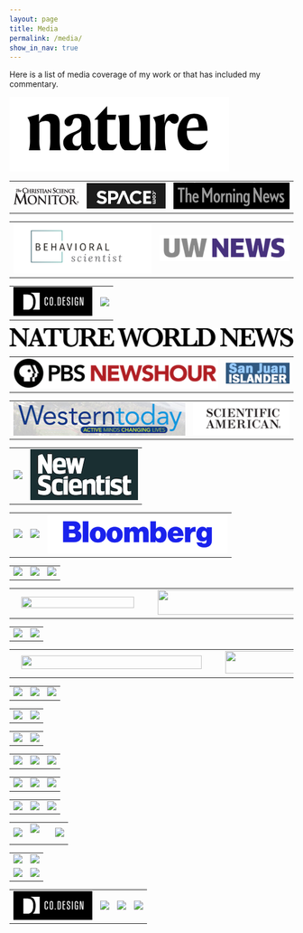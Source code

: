 ```yaml
---
layout: page
title: Media
permalink: /media/
show_in_nav: true
---
```


Here is a list of media coverage of my work or that has included my commentary.

<a href="https://www.nature.com/articles/d41586-020-01905-5">
<img src="/assets/media_logos/nature.png" /></a>

<table><tbody>
<tr>
<td>
<a href="https://www.csmonitor.com/Science/2020/0211/Why-the-sun-s-mysteries-could-soon-be-revealed">
<img src="/assets/media_logos/csm.png" /></a>
</td>
<td>
<a href="https://www.space.com/tess-exoplanet-mission-studying-stars-too.html">
<img src="/assets/media_logos/spacedotcom.png" /></a>
</td>
<td>
<a href="https://themorningnews.org/post/wednesday-headlines-million-vlogger-baby/">
<img src="/assets/media_logos/tmm.png" /></a>
</td>
</tr>
</tbody></table>


<table><tbody>
<tr>
<td>
<a href="https://behavioralscientist.org/who-asks-questions-and-what-it-tells-us/">
<img src="/assets/media_logos/behavioral_scientist.png" /></a>
</td>
<td>
<a href="http://www.washington.edu/news/2018/01/03/space-dust-not-aliens-two-uw-astronomers-assist-in-new-research-on-mysterious-star">
<img src="/assets/media_logos/uwnews.png" width="320"/></a>
</td></tr>
</tbody></table>



<table><tbody>
<tr>
<td>
<a href="http://www.fastcodesign.com/3063238/why-wont-apple-fix-the-iphones-one-huge-design-flaw"><img src="/assets/media_logos/fastcodesign.png" /></a>
</td>
<td>
<a href="https://www.geekwire.com/2018/alien-megastructure-forget-tabbys-star-kic8462852/"><img src="https://cdn.geekwire.com/wp-content/uploads/2015/02/GeekWire-logo.png" width="320" /></a>
</td></tr>
</tbody></table>

<a href="http://www.natureworldnews.com/articles/27651/20160829/flares-proxima-b-star-affect-planet-habitability.htm">
<img src="/assets/media_logos/nwnews.jpg"/></a>

<table> <tbody>
<tr>
<td>
<a href="http://www.pbs.org/newshour/rundown/earth-like-planet-orbits-suns-nearest-neighbor-every-11-days/">
<img src="/assets/media_logos/newshour.png"/>
</a></td>
<td>
<a href="http://sanjuanislander.com/news-articles/environment-science-whales/22699/earth-like-planet-discovered">
<img src="/assets/media_logos/sjilogo.png"/>
</a></td>
</tr>
</tbody></table>


<table> <tbody>
<tr>
<td> <a href="https://westerntoday.wwu.edu/features/western-researcher-on-team-examining-the-impact-of-parent-star-on-newly-discovered-planet">
<img src="/assets/media_logos/WesternTodayHeader.jpg" /></a></td>
<td>
<a href="http://www.scientificamerican.com/article/the-earth-next-door/">
<img src="/assets/media_logos/sciam.png"/>
</a></td>
</tr>
</tbody></table>


<table> <tbody>
<tr><td><a href="http://www.seattletimes.com/business/technology/watch-24-hours-of-king-county-metro-bus-service-in-6-minutes/"><img src="https://2.bp.blogspot.com/-5UzBplpOdX0/VqEjecl6u4I/AAAAAAAACXg/4OIA-5Xxp8U/s320/seattletimes.png" /></a></td>
<td>
<a href="https://www.newscientist.com/article/2102892-proxima-bs-star-could-be-blasting-away-the-planets-atmosphere/">
<img src="/assets/media_logos/newscientist.png" />
</a>
</td>
</tr>
</tbody></table>

<table> <tbody>
<tr> <td><a href="http://www.nature.com/news/journal-publishes-200-word-papers-1.16925"><img src="https://2.bp.blogspot.com/-8rgfuwumA10/VgNF6N6igOI/AAAAAAAACVU/4_h2lPBxmMc/s1600/nature.png" /></a></td>
<td><a href="https://upvoted.com/2015/12/06/redditors-data-clouds-show-which-us-presidential-candidate-is-the-wordiest/"><img src="https://4.bp.blogspot.com/-iSrZDBBVmrE/VmX3o3XSsXI/AAAAAAAACWY/ZnLxOdE-nlg/s1600/upvoted.png" /></a>
</td>
<td><a href="https://www.youtube.com/watch?v=gdp44A2uDYc"><img src="/assets/media_logos/bloomberg.png" width="320"/></a> </td>
</tr>
</tbody></table>

<table> <tbody>
<tr>
<td><a href="http://www.americanscientist.org/blog/pub/a-fools-errand"><img src="https://2.bp.blogspot.com/-7JdvKh5Iz0A/VR3kYZ-JR1I/AAAAAAAACSU/0Mkx6jiUoKI/s1600/aslogo.gif" /></a>
</td>
<td><a href="http://www.nature.com/news/data-visualization-science-on-the-map-1.17024"><img src="https://1.bp.blogspot.com/-LWUmkkPAPKs/VPo7PlajhXI/AAAAAAAACPQ/Qg_eHOIi9gI/s1600/nature.png" /></a>
</td>
<td><a href="http://seattle.curbed.com/tags/james-davenport"><img src="https://3.bp.blogspot.com/-udiYi6Rgmy4/VRHaA7ByWlI/AAAAAAAACRw/sjP19bqcQmk/s1600/curbed.png" /></a></td>
</tr>
</tbody> </table>

<table> <tbody>
<tr> <td><a href="http://sportsanalyticsblog.com/articles/roundup-10-trending-stories-in-sports-analytics-before-the-mit-sloan-conference" style="margin-left: 1em; margin-right: 1em;"><img height="20" src="https://2.bp.blogspot.com/-BfaIBrtnFtM/VOuwg-uQxKI/AAAAAAAACN8/bjHApvI-sQY/s1600/sports-analytics-2014.jpg" width="200" /></a>
</td><td><a href="http://news.harvard.edu/gazette/story/2014/03/grasping-with-the-eyes/" style="margin-left: 1em; margin-right: 1em;"><img height="44" src="https://1.bp.blogspot.com/-0SiU19_IAB0/VOuwl2y9fuI/AAAAAAAACOE/IkkFSgbvNq8/s1600/hvdg.png" width="320" /></a>
</td> </tr>
</tbody> </table>
<table><tbody>
<tr><td><a href="http://sploid.gizmodo.com/the-best-selling-books-of-of-the-last-decade-visualized-1641794816"> <img src="https://3.bp.blogspot.com/-S4vRTKZQ3q8/VC3CPFohTAI/AAAAAAAACJY/7vfZRogK5Nw/s1600/sploid.png" width="220"/></a>
</td>

<td><a href="http://knowmore.washingtonpost.com/2015/02/17/charting-the-shape-of-65000-pieces-of-art/"><img src="https://2.bp.blogspot.com/-xGb01kSXPjo/VOOJYM_riTI/AAAAAAAACMo/-O4-DeOxjXE/s1600/km.png" /></a>
</td>

</tr>
</tbody></table>
<table>
<tbody>
<tr>
<td><a href="http://thinkprogress.org/health/2014/08/20/3473332/pope-francis-might-retire-early/" imageanchor="1" style="margin-left: 1em; margin-right: 1em;"><img height="24" src="https://3.bp.blogspot.com/-hq-7HkdYiYY/U_TnvA8-NXI/AAAAAAAACHU/CUQUqzhsdGI/s1600/TP-logo-health.png" width="320" /></a></td>
<td><a href="http://bl.ocks.org/mbostock/11415064" imageanchor="1" style="margin-left: 1em; margin-right: 1em;"><img height="40" src="https://2.bp.blogspot.com/-7boGzQFNPRQ/U_UEGg7TQwI/AAAAAAAACHk/1akPR0GTGT8/s1600/mb.png" width="200" /></a> </td>
</tr>
</tbody></table>
<table>
<tbody>
<tr><td><a href="http://www.huffingtonpost.com/2012/10/04/starbucks-locations_n_1940891.html"> <img src="https://2.bp.blogspot.com/-h3jagGlzk_o/Uo6AYK4PErI/AAAAAAAAB5U/JNV-4j0nUSQ/s1600/hpfood.png" /></a></td>
<td><a href="http://www.huffingtonpost.com/2013/06/27/james-davenport-map-airports_n_3510832.html?utm_hp_ref=technology">
<img src="https://3.bp.blogspot.com/-MliFbUvHJQ8/Uo6AYDN9MZI/AAAAAAAAB5Y/88tRohftv4k/s1600/hptech.png" /></a></td>

<td><a href="http://www.tate.org.uk/context-comment/blogs/archives-access-project-open-data-brings-beauty-and-insight"><img src="https://4.bp.blogspot.com/-bwELbZJh77Y/VO0VQnG_HqI/AAAAAAAACOU/Ww2KMU2p4eI/s1600/tate.png" /></a>
</td>

</tr>
</tbody></table>
<table><tbody>
<tr><td><a href="http://www.popsci.com/science/gallery/2013-06/ocean-prison-fit-supervillains-and-other-amazing-images-week?image=8"><img src="https://1.bp.blogspot.com/-Ov7mZJNiAW4/Uo6AYtu1xrI/AAAAAAAAB5s/paKWe0RFYDw/s1600/popsci.png" /></a>
</td>
<td><a href="http://www.theverge.com/2013/8/16/4629368/1-year-of-battery-stats-for-2012-mba"><img src="https://3.bp.blogspot.com/-PoLFpXQMXq8/Uo6AYpNRiKI/AAAAAAAAB5o/zVXq4waK15Q/s1600/verge.png" /></a>
</td></tr>
</tbody></table>

<table><tbody>
<tr>
<td><a href="http://visualoop.com/18764/data-viz-news-46">
<img src="https://2.bp.blogspot.com/-mVmKsCqEB4Q/VMGuCI-VKRI/AAAAAAAACMM/g_jJYcklxFI/s1600/visualoop.png" /></a>
</td>
<td><a href="http://physicsworld.com/cws/article/indepth/2012/oct/25/web-life"><img src="https://2.bp.blogspot.com/-axBgOS6MuMM/UPetKQEWFwI/AAAAAAAABdw/6twfm7Zrh6Q/s1600/physworld.png" /></a>
</td></tr>
</tbody></table>

<table border="0">
<tbody>
<tr>
<td><a href="http://gizmodo.com/a-map-of-the-world-as-plotted-by-airports-592730526"><img src="https://2.bp.blogspot.com/-4Ao-tuQ9r3Q/UcvIM1oNTeI/AAAAAAAABzI/4hAeOS7bNk8/s1600/gizmodo.png" /></a></td>
<td><a href="http://www.fastcodesign.com/1672867/infographic-how-the-worlds-airports-and-runways-map-global-inequality"><img src="https://1.bp.blogspot.com/-LiYSVfz-h8k/UcvKFqtDo8I/AAAAAAAABzY/raPR_d6AMP8/s1600/fastco.png" /></a>
</td>
<td><a href="http://www.washingtonpost.com/blogs/the-fix/wp/2013/11/20/the-united-states-of-starbucks/"><img src="https://2.bp.blogspot.com/-OY5HFx0vqDA/Uo59OwfdKNI/AAAAAAAAB5E/qSzg2RPpJZ8/s1600/the_fix.png" /></a>
</td>
</tr>
</tbody></table>

<table>
<tbody>
<tr><td><a href="http://visualoop.com/2971/best-of-2012-great-new-data-visualization-blogs-and-galleries"><img src="https://2.bp.blogspot.com/-aibwknSM-7E/UPetLMTaFXI/AAAAAAAABd4/DYG3sjZQYd4/s1600/visualloop.png" /></a> </td><td><a href="http://blog.seattlepi.com/thebigblog/2012/10/10/80-percent-live-within-20-miles-of-a-starbucks/"><img src="https://1.bp.blogspot.com/-MYAvV9bi3EQ/UPetKgv9XiI/AAAAAAAABd0/oPGKRhuAfCo/s1600/spi.png" /></a> </td>
<td><a href="http://gigaom.com/2013/08/15/what-happens-to-your-macbook-air-battery-in-a-year/">
<img src="https://4.bp.blogspot.com/-0wz9Vm_06nU/Uo6AYOAZ7HI/AAAAAAAAB5Q/ifB1q3YORBA/s1600/gigaom.png" /></a>
</td></tr>
</tbody></table>

<table>
<tbody>
<tr><td><a href="http://www.theatlanticwire.com/national/2012/09/how-science-keeps-making-new-discoveries-old-research/56932/"><img src="https://3.bp.blogspot.com/-CCS6ejHsX6I/UPetI1TRpRI/AAAAAAAABdM/bDqijDQiQxw/s1600/atlanticwire.png" /></a> </td><td><a href="http://www.theatlanticcities.com/jobs-and-economy/2012/10/least-surprising-stat-day-80-us-lives-within-20-miles-starbucks/3580/"><img src="https://2.bp.blogspot.com/-IBjC3pOH3F8/UPetIgTJyoI/AAAAAAAABdI/vNG9lAGDHvs/s1600/atlanticcities.png" /></a> </td>
<td><a href="https://twitter.com/newsyc200/status/368658470167248898">
<img src="https://3.bp.blogspot.com/-2gVDRqWBkHo/Uo6A5RxDGrI/AAAAAAAAB6I/3xedz_cQAOM/s1600/hn200.png" /></a>
</td>
</tr>
</tbody></table>

<table border="0">
<tbody>
<tr>
<td><a href="http://money.msn.com/top-stocks/post.aspx?post=b2cafa07-5596-4533-a48f-5e9d3d47c389"><img src="https://2.bp.blogspot.com/-ZA9-BPp6Mus/UPetMmlKHpI/AAAAAAAABeQ/6rrn0Hefbq4/s1600/msnmoney.png" /></a></td>

<td><a href="http://mynorthwest.com/11/2226775/United-States-of-Starbucks" style="clear: left; float: left; margin-bottom: 1em; margin-right: 1em;"><img src="https://3.bp.blogspot.com/-L6aQxT9qS94/UUH1mDs9T1I/AAAAAAAABpg/2Iw83ZCEhxU/s1600/kiro.png" /></a></td>

<td><a href="http://www.visualisingdata.com/index.php/2013/08/best-of-the-visualisation-web-july-2013/"><img src="https://4.bp.blogspot.com/-L3ssz9E358w/VMGsse1D4DI/AAAAAAAACME/Y0PTWwYoIN4/s1600/VD_Logo.jpg" /></a>
</td>

</tr>
</tbody></table>
<table>
<tbody>
<tr>
<td><a href="http://arimelber.tumblr.com/post/33233425593/the-united-states-of-starbucks-no-resident-is#notes"><img src="https://3.bp.blogspot.com/-C2MtgXfWiGA/UPetIxJywjI/AAAAAAAABdo/BGOdHQEACVU/s1600/arimelber.png" /></a></td>

<td><a href="http://www.businessinsider.com/starbucks-map-2012-10"><img src="https://3.bp.blogspot.com/-iiGGN0YDJ4U/UPetJLfArWI/AAAAAAAABdQ/QOHtSs67WMg/s1600/bi.png" /></a> </td>
</tr>
<tr>
<td><a href="http://consumerist.com/2012/10/11/chances-are-youll-never-have-to-drive-more-than-20-miles-to-find-a-starbucks/"><img src="https://1.bp.blogspot.com/-u6QLH5B7-oo/UPetJTjpZXI/AAAAAAAABdY/zXhhchGlmJA/s1600/consumerist.png" /></a> </td>

<td><a href="http://blog.mindjet.com/2012/11/qa-with-james-davenport-blogger-at-if-we-assume/"><img src="https://2.bp.blogspot.com/-Vo1BPrSjUy8/UPetJBKcNmI/AAAAAAAABdU/UVV8GkUcSA8/s1600/consipre.png" /></a></td>

</tr>
</tbody></table>
<table border="0">
<tbody>
<tr>

<td><a href="http://www.fastcodesign.com/1670982/infographic-weve-become-the-united-states-of-starbucks"><img src="/assets/media_logos/fastcodesign.png" /></a> </td>

<td><a href="http://andrewsullivan.thedailybeast.com/2012/10/the-starbucks-stop-here.html"><img src="https://3.bp.blogspot.com/-C-vRgAPOMkc/UPetJqtTcRI/AAAAAAAABdc/8Zdaqwhi3zI/s1600/dailybeast.png" /></a> </td>


<td><a href="http://www.gislounge.com/2012-most-riveting-maps/"><img src="https://4.bp.blogspot.com/-Bynmgajzozs/UPetKAIjB6I/AAAAAAAABds/gX98jCPHPSg/s1600/gislounge.png" /></a></td>

<td><a href="http://www.ediblegeography.com/the-spatial-distribution-of-americans-in-relationship-to-starbucks/"><img src="https://3.bp.blogspot.com/-SG7BeXKqs9c/UPetJxBJPcI/AAAAAAAABdg/5EdQBbyWmBg/s1600/ediblegeo.png" /></a></td>
</tr>
</tbody></table>
